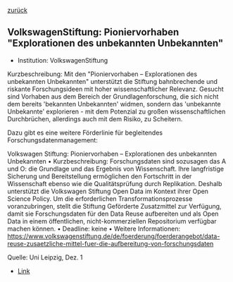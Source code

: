 [zurück](/funding/)

## VolkswagenStiftung: Pioniervorhaben "Explorationen des unbekannten Unbekannten"


* Institution: VolkswagenStiftung

Kurzbeschreibung: Mit den "Pioniervorhaben – Explorationen des unbekannten Unbekannten" unterstützt die Stiftung bahnbrechende und riskante Forschungsideen mit hoher wissenschaftlicher Relevanz. Gesucht sind Vorhaben aus dem Bereich der Grundlagenforschung, die sich nicht dem bereits 'bekannten Unbekannten' widmen, sondern das 'unbekannte Unbekannte' explorieren - mit dem Potenzial zu großen wissenschaftlichen Durchbrüchen, allerdings auch mit dem Risiko, zu Scheitern.

Dazu gibt es eine weitere Förderlinie für begleitendes Forschungsdatenmanagement:

Volkswagen Stiftung: Pioniervorhaben – Explorationen des unbekannten Unbekannten
• Kurzbeschreibung: Forschungsdaten sind sozusagen das A und O: die Grundlage und das Ergebnis von Wissenschaft. Ihre langfristige Sicherung und Bereitstellung ermöglichen den Fortschritt in der Wissenschaft ebenso wie die Qualitätsprüfung durch Replikation. Deshalb unterstützt die Volkswagen Stiftung Open Data im Kontext ihrer Open Science Policy. Um die erforderlichen Transformationsprozesse voranzubringen, stellt die Stiftung Geförderte Zusatzmittel zur Verfügung, damit sie Forschungsdaten für den Data Reuse aufbereiten und als Open Data in einem öffentlichen, nicht-kommerziellen Repositorium verfügbar machen können.
• Deadline: keine
• Weitere Informationen: https://www.volkswagenstiftung.de/de/foerderung/foerderangebot/data-reuse-zusaetzliche-mittel-fuer-die-aufbereitung-von-forschungsdaten

Quelle: Uni Leipzig, Dez. 1

* [Link](https://www.volkswagenstiftung.de/de/foerderung/foerderangebot/pioniervorhaben-explorationen-des-unbekannten-unbekannten)